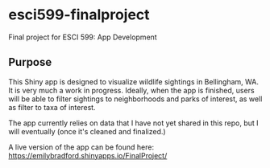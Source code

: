 # esci599-finalproject
Final project for ESCI 599: App Development

## Purpose

This Shiny app is designed to visualize wildlife sightings in Bellingham, WA. It is very much a work in progress. Ideally, when the app is finished, users will be able to filter sightings to neighborhoods and parks of interest, as well as filter to taxa of interest.

The app currently relies on data that I have not yet shared in this repo, but I will eventually (once it's cleaned and finalized.)

A live version of the app can be found here: https://emilybradford.shinyapps.io/FinalProject/
